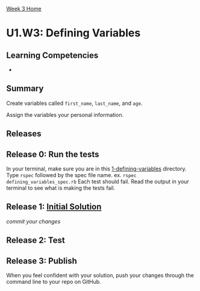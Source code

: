 [Week 3 Home](../../)

# U1.W3: Defining Variables


## Learning Competencies
-


## Summary
Create variables called `first_name`, `last_name`, and `age`.

Assign the variables your personal information.

## Releases
## Release 0: Run the tests
In your terminal, make sure you are in this [1-defining-variables](1-defining-variables) directory. Type `rspec` followed by the spec file name. ex. `rspec defining_variables_spec.rb`
Each test should fail. Read the output in your terminal to see what is making the tests fail.

## Release 1: [Initial Solution](https://github.com/Devbootcamp/phase-0-handbook/blob/master/coding-references/initial-solution.md)
*commit your changes*

## Release 2: Test

## Release 3: Publish
When you feel confident with your solution, push your changes through the command line to your repo on GitHub.

